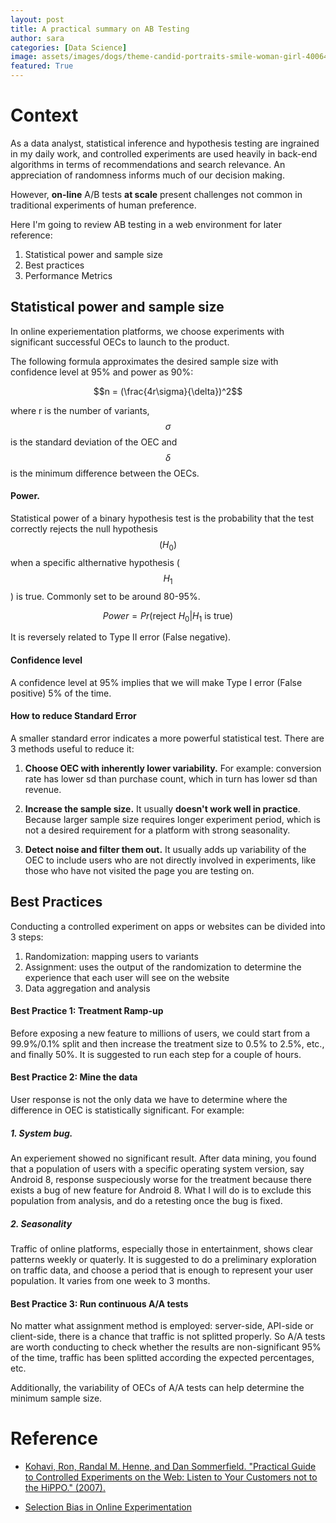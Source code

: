 ```yaml
---
layout: post
title: A practical summary on AB Testing
author: sara
categories: [Data Science]
image: assets/images/dogs/theme-candid-portraits-smile-woman-girl-40064.jpeg
featured: True
---
```

# Context

As a data analyst, statistical inference and hypothesis testing are ingrained in my daily work, and controlled experiments are used heavily in back-end algorithms in terms of recommendations and search relevance. An appreciation of randomness informs much of our decision making.

However, **on-line** A/B tests **at scale** present challenges not common in traditional experiments of human preference.

Here I'm going to review AB testing in a web environment for later reference:

1. Statistical power and sample size
2. Best practices
3. Performance Metrics

## Statistical power and sample size

In online experiementation platforms, we choose experiments with significant successful OECs to launch to the product.

The following formula approximates the desired sample size with confidence level at 95% and power as 90%:

$$n = (\frac{4r\sigma}{\delta})^2$$

where r is the number of variants, $$\sigma$$ is the standard deviation of the OEC and $$\delta$$ is the minimum difference between the OECs.

#### Power. 

Statistical power of a binary hypothesis test is the probability that the test correctly rejects the null hypothesis $$(H_0)$$ when a specific althernative hypothesis ($$H_1$$) is true. Commonly set to be around 80-95%. 

$$Power = Pr(\text{reject }H_0 | H_1\text{ is true})$$

It is reversely related to Type II error (False negative).

#### Confidence level

A confidence level at 95% implies that we will make Type I error (False positive) 5% of the time.

#### How to reduce Standard Error

A smaller standard error indicates a more powerful statistical test. There are 3 methods useful to reduce it:

1. **Choose OEC with inherently lower variability.** For example: conversion rate has lower sd than purchase count, which in turn has lower sd than revenue.

2. **Increase the sample size.** It usually **doesn't work well in practice**. Because larger sample size requires longer experiment period, which is not a desired requirement for a platform with strong seasonality.

3. **Detect noise and filter them out.** It usually adds up variability of the OEC to include users who are not directly involved in experiments, like those who have not visited the page you are testing on.

## Best Practices

Conducting a controlled experiment on apps or websites can be divided into 3 steps:

1. Randomization: mapping users to variants
2. Assignment: uses the output of the randomization to determine the experience that each user will see on the website
3. Data aggregation and analysis

#### Best Practice 1: Treatment Ramp-up

Before exposing a new feature to millions of users, we could start from a 99.9%/0.1% split and then increase the treatment size to 0.5% to 2.5%, etc., and finally 50%. It is suggested to run each step for a couple of hours.

#### Best Practice 2: Mine the data

User response is not the only data we have to determine where the difference in OEC is statistically significant. For example:

##### 1. System bug. 

An experiement showed no significant result. After data mining, you found that a population of users with a specific operating system version, say Android 8, response suspeciously worse for the treatment because there exists a bug of new feature for Android 8. What I will do is to exclude this population from analysis, and do a retesting once the bug is fixed.

##### 2. Seasonality

Traffic of online platforms, especially those in entertainment, shows clear patterns weekly or quaterly. It is suggested to do a preliminary exploration on traffic data, and choose a period that is enough to represent your user population. It varies from one week to 3 months.

#### Best Practice 3: Run continuous A/A tests

No matter what assignment method is employed: server-side, API-side or client-side, there is a chance that traffic is not splitted properly. So A/A tests are worth conducting to check whether the results are non-significant 95% of the time, traffic has been splitted according the expected percentages, etc.

Additionally, the variability of OECs of A/A tests can help determine the minimum sample size.

[//]: # (Performance Metrics)



# Reference

* [Kohavi, Ron, Randal M. Henne, and Dan Sommerfield. "Practical Guide to Controlled Experiments on the Web: Listen to Your Customers not to the HiPPO." (2007).](http://ai.stanford.edu/users/ronnyk/2007GuideControlledExperiments.pdf)

* [Selection Bias in Online Experimentation](https://medium.com/airbnb-engineering/selection-bias-in-online-experimentation-c3d67795cceb)

